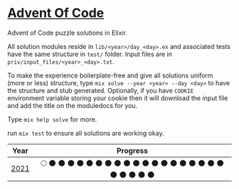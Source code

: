 # [Advent Of Code](https://adventofcode.com)

Advent of Code puzzle solutions in Elixir.

All solution modules reside in `lib/<year>/day_<day>.ex` and associated tests
have the same structure in `test/` folder. Input files are in
`priv/input_files/<year>_<day>.txt`.

To make the experience boilerplate-free and give all solutions uniform (more or
less) structure, type `mix solve --year <year> --day <day>` to have the
structure and stub generated. Optionally, if you have `COOKIE` environment
variable storing your cookie then it will download the input file and add the
title on the moduledocs for you.

Type `mix help solve` for more.

run `mix test` to ensure all solutions are working okay.

|       Year        |                                                                                                                                      Progress                                                                                                                                       |
| :---------------: | :---------------------------------------------------------------------------------------------------------------------------------------------------------------------------------------------------------------------------------------------------------------------------------: |
| [2021](/lib/2021) | :full_moon: :new_moon: :new_moon: :new_moon: :new_moon: :new_moon: :new_moon: :new_moon: :new_moon: :new_moon: :new_moon: :new_moon: :new_moon: :new_moon: :new_moon: :new_moon: :new_moon: :new_moon: :new_moon: :new_moon: :new_moon: :new_moon: :new_moon: :new_moon: :new_moon: |
